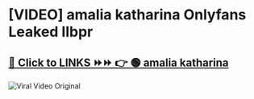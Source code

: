 
 # [VIDEO] amalia katharina Onlyfans Leaked llbpr

## <h2><a href="https://clipsfans.com/amalia_katharina&ref=git">🔗 Click to LINKS ⏩⏩ 👉 🟢 amalia katharina </a></h2>

<a href="https://clipsfans.com/amalia_katharina&ref=git" rel="nofollow" data-target="animated-image.originalLink"><img src="https://i.ibb.co.com/xMMVF88/686577567.gif" alt="Viral Video Original" style="max-width: 100%; display: inline-block;" data-target="animated-image.originalImage"></a>

